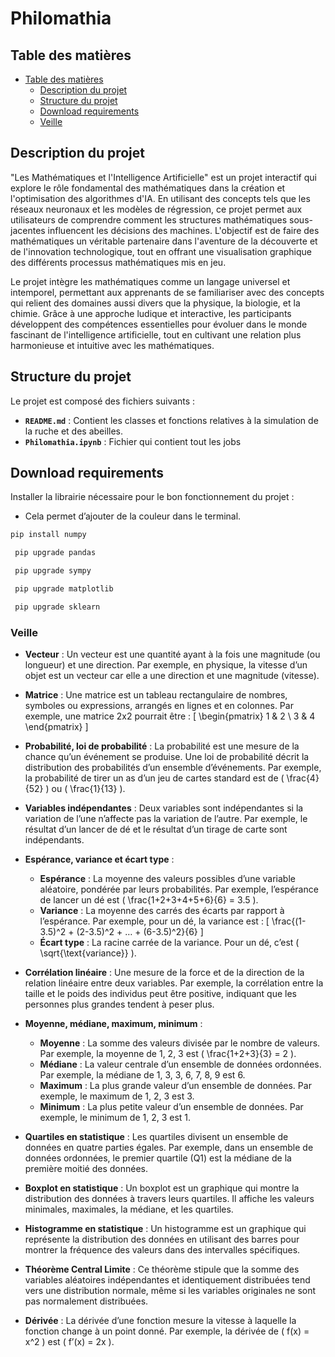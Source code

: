 # Philomathia

## Table des matières

- [Table des matières](#table-des-matières)
  - [Description du projet](#description-du-projet)
  - [Structure du projet](#structure-du-projet)
  - [Download requirements](#download-requirements)
  - [Veille](#veille)

## Description du projet

"Les Mathématiques et l'Intelligence Artificielle" est un projet interactif qui explore le rôle fondamental des mathématiques dans la création et l'optimisation des algorithmes d'IA. En utilisant des concepts tels que les réseaux neuronaux et les modèles de régression, ce projet permet aux utilisateurs de comprendre comment les structures mathématiques sous-jacentes influencent les décisions des machines. L'objectif est de faire des mathématiques un véritable partenaire dans l'aventure de la découverte et de l'innovation technologique, tout en offrant une visualisation graphique des différents processus mathématiques mis en jeu.

Le projet intègre les mathématiques comme un langage universel et intemporel, permettant aux apprenants de se familiariser avec des concepts qui relient des domaines aussi divers que la physique, la biologie, et la chimie. Grâce à une approche ludique et interactive, les participants développent des compétences essentielles pour évoluer dans le monde fascinant de l'intelligence artificielle, tout en cultivant une relation plus harmonieuse et intuitive avec les mathématiques.

## Structure du projet

Le projet est composé des fichiers suivants :

- **`README.md`** : Contient les classes et fonctions relatives à la simulation de la ruche et des abeilles.
- **`Philomathia.ipynb`** : Fichier qui contient tout les jobs

## Download requirements

Installer la librairie nécessaire pour le bon fonctionnement du projet :

- Cela permet d’ajouter de la couleur dans le terminal.

```sh
pip install numpy
```
```sh
 pip upgrade pandas
```
```sh
 pip upgrade sympy
```
```sh
 pip upgrade matplotlib
```
```sh
 pip upgrade sklearn
```

### Veille

- **Vecteur** : Un vecteur est une quantité ayant à la fois une magnitude (ou longueur) et une direction. Par exemple, en physique, la vitesse d’un objet est un vecteur car elle a une direction et une magnitude (vitesse).

- **Matrice** : Une matrice est un tableau rectangulaire de nombres, symboles ou expressions, arrangés en lignes et en colonnes. Par exemple, une matrice 2x2 pourrait être :
  \[
  \begin{pmatrix}
  1 & 2 \\
  3 & 4
  \end{pmatrix}
  \]

- **Probabilité, loi de probabilité** : La probabilité est une mesure de la chance qu’un événement se produise. Une loi de probabilité décrit la distribution des probabilités d’un ensemble d’événements. Par exemple, la probabilité de tirer un as d’un jeu de cartes standard est de \( \frac{4}{52} \) ou \( \frac{1}{13} \).

- **Variables indépendantes** : Deux variables sont indépendantes si la variation de l’une n’affecte pas la variation de l’autre. Par exemple, le résultat d’un lancer de dé et le résultat d’un tirage de carte sont indépendants.

- **Espérance, variance et écart type** :
  - **Espérance** : La moyenne des valeurs possibles d’une variable aléatoire, pondérée par leurs probabilités. Par exemple, l’espérance de lancer un dé est \( \frac{1+2+3+4+5+6}{6} = 3.5 \).
  - **Variance** : La moyenne des carrés des écarts par rapport à l’espérance. Par exemple, pour un dé, la variance est :
    \[
    \frac{(1-3.5)^2 + (2-3.5)^2 + … + (6-3.5)^2}{6}
    \]
  - **Écart type** : La racine carrée de la variance. Pour un dé, c’est \( \sqrt{\text{variance}} \).

- **Corrélation linéaire** : Une mesure de la force et de la direction de la relation linéaire entre deux variables. Par exemple, la corrélation entre la taille et le poids des individus peut être positive, indiquant que les personnes plus grandes tendent à peser plus.

- **Moyenne, médiane, maximum, minimum** :
  - **Moyenne** : La somme des valeurs divisée par le nombre de valeurs. Par exemple, la moyenne de 1, 2, 3 est \( \frac{1+2+3}{3} = 2 \).
  - **Médiane** : La valeur centrale d’un ensemble de données ordonnées. Par exemple, la médiane de 1, 3, 3, 6, 7, 8, 9 est 6.
  - **Maximum** : La plus grande valeur d’un ensemble de données. Par exemple, le maximum de 1, 2, 3 est 3.
  - **Minimum** : La plus petite valeur d’un ensemble de données. Par exemple, le minimum de 1, 2, 3 est 1.

- **Quartiles en statistique** : Les quartiles divisent un ensemble de données en quatre parties égales. Par exemple, dans un ensemble de données ordonnées, le premier quartile (Q1) est la médiane de la première moitié des données.

- **Boxplot en statistique** : Un boxplot est un graphique qui montre la distribution des données à travers leurs quartiles. Il affiche les valeurs minimales, maximales, la médiane, et les quartiles.

- **Histogramme en statistique** : Un histogramme est un graphique qui représente la distribution des données en utilisant des barres pour montrer la fréquence des valeurs dans des intervalles spécifiques.

- **Théorème Central Limite** : Ce théorème stipule que la somme des variables aléatoires indépendantes et identiquement distribuées tend vers une distribution normale, même si les variables originales ne sont pas normalement distribuées.

- **Dérivée** : La dérivée d’une fonction mesure la vitesse à laquelle la fonction change à un point donné. Par exemple, la dérivée de \( f(x) = x^2 \) est \( f’(x) = 2x \).
